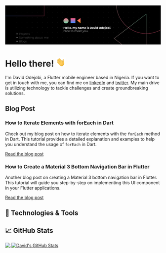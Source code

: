 [![Header](https://github.com/davidaodejobi/davidaodejobi/blob/main/readme-header.png "Header")](https://www.linkedin.com/in/iamdavidodejobi/)

# Hello there! <img src="https://github.com/davidaodejobi/davidaodejobi/blob/main/wave.gif" width="30px" height="30px" />

I'm David Odejobi, a Flutter mobile engineer based in Nigeria. If you want to get in touch with me, you can find me on [linkedIn](https://www.linkedin.com/in/iamdavidodejobi/) and [twitter](https://twitter.com/iamDavidOdejobi). My main drive is utilizing technology to tackle challenges and create groundbreaking solutions.

## Blog Post
### How to Iterate Elements with forEach in Dart

Check out my blog post on how to iterate elements with the `forEach` method in Dart. This tutorial provides a detailed explanation and examples to help you understand the usage of `forEach` in Dart.

[Read the blog post](https://www.educative.io/answereditor/5927347074367488)

### How to Create a Material 3 Bottom Navigation Bar in Flutter

Another blog post on creating a Material 3 bottom navigation bar in Flutter. This tutorial will guide you step-by-step on implementing this UI component in your Flutter applications.

[Read the blog post](https://www.educative.io/answereditor/5964367973842944)

## 🔧 Technologies & Tools

## &#x1f4c8; GitHub Stats

<a href="https://github.com/davidaodejobi/davidaodejobi">
  <img align="center" src="https://github-readme-stats.vercel.app/api/top-langs/?username=davidaodejobi&hide=java,html,tex&title_color=ffffff&text_color=c9cacc&icon_color=2bbc8a&bg_color=1d1f21&langs_count=3" />
</a>
<a href="https://github.com/davidaodejobi/davidaodejobi">
  <img align="center" src="https://github-readme-stats.vercel.app/api?username=davidaodejobi&show_icons=true&line_height=27&count_private=true&title_color=ffffff&text_color=c9cacc&icon_color=2bbc8a&bg_color=1d1f21" alt="David's GitHub Stats" />
</a>
